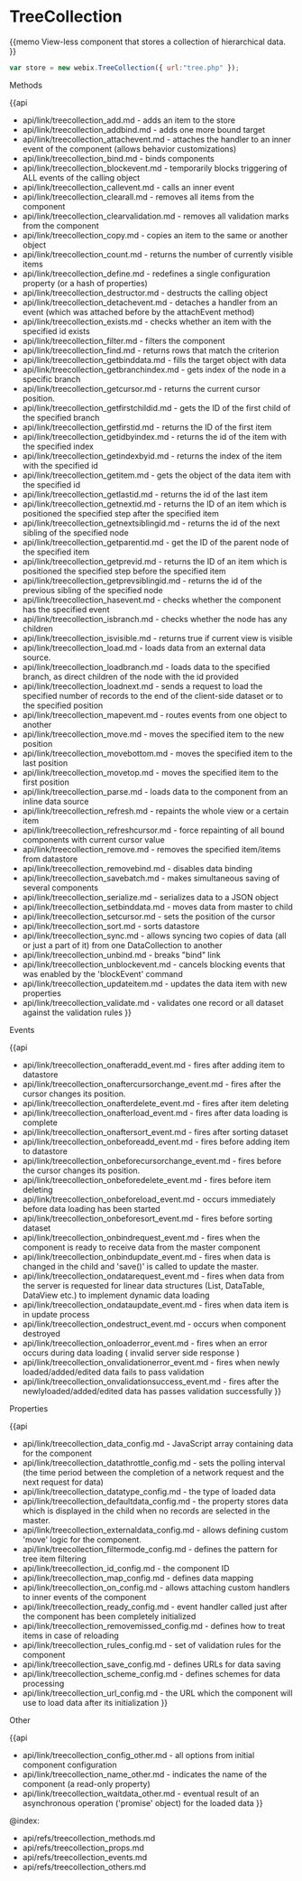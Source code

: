 TreeCollection 
=============

{{memo View-less component that stores a collection of hierarchical data. }}

~~~js
var store = new webix.TreeCollection({ url:"tree.php" });
~~~



<div class='h2'>Methods</div>

{{api
- api/link/treecollection_add.md - adds an item to the store
- api/link/treecollection_addbind.md - adds one more bound target
- api/link/treecollection_attachevent.md - attaches the handler to an inner event of the component (allows behavior customizations)
- api/link/treecollection_bind.md - binds components
- api/link/treecollection_blockevent.md - temporarily blocks triggering of ALL events of the calling object
- api/link/treecollection_callevent.md - calls an inner event
- api/link/treecollection_clearall.md - removes all items from the component
- api/link/treecollection_clearvalidation.md - removes all validation marks from the component
- api/link/treecollection_copy.md - copies an item to the same or another object
- api/link/treecollection_count.md - returns the number of currently visible items
- api/link/treecollection_define.md - redefines a single configuration property (or a hash of properties)
- api/link/treecollection_destructor.md - destructs the calling object
- api/link/treecollection_detachevent.md - detaches a handler from an event (which was attached before by the attachEvent method)
- api/link/treecollection_exists.md - checks whether an item with the specified id exists
- api/link/treecollection_filter.md - filters the component
- api/link/treecollection_find.md - returns rows that match the criterion
- api/link/treecollection_getbinddata.md - fills the target object with data
- api/link/treecollection_getbranchindex.md - gets index of the node in a specific branch
- api/link/treecollection_getcursor.md - returns the current cursor position.
- api/link/treecollection_getfirstchildid.md - gets the ID of the first child of the specified branch
- api/link/treecollection_getfirstid.md - returns the ID of the first item
- api/link/treecollection_getidbyindex.md - returns the id of the item with the specified index
- api/link/treecollection_getindexbyid.md - returns the index of the item with the specified id
- api/link/treecollection_getitem.md - gets the object of the data item with the specified id
- api/link/treecollection_getlastid.md - returns the id of the last item
- api/link/treecollection_getnextid.md - returns the ID of an item which is positioned the specified step after the specified item
- api/link/treecollection_getnextsiblingid.md - returns the id of the next sibling of the specified node
- api/link/treecollection_getparentid.md - get the ID of the parent node of the specified item
- api/link/treecollection_getprevid.md - returns the ID of an item which is positioned the specified step before the specified item
- api/link/treecollection_getprevsiblingid.md - returns the id of the previous sibling of the specified node
- api/link/treecollection_hasevent.md - checks whether the component has the specified event
- api/link/treecollection_isbranch.md - checks whether the node has any children
- api/link/treecollection_isvisible.md - returns true if current view is visible
- api/link/treecollection_load.md - loads data from an external data source.
- api/link/treecollection_loadbranch.md - loads data to the specified branch, as direct children of the node with the id provided
- api/link/treecollection_loadnext.md - sends a request to load the specified number of records to the end of the client-side dataset or to the specified position
- api/link/treecollection_mapevent.md - routes events from one object to another
- api/link/treecollection_move.md - moves the specified item to the new position
- api/link/treecollection_movebottom.md - moves the specified item to the last position
- api/link/treecollection_movetop.md - moves the specified item to the first position
- api/link/treecollection_parse.md - loads data to the component from an inline data source
- api/link/treecollection_refresh.md - repaints the whole view or a certain item
- api/link/treecollection_refreshcursor.md - force repainting of all bound components with current cursor value
- api/link/treecollection_remove.md - removes the specified item/items from datastore
- api/link/treecollection_removebind.md - disables data binding
- api/link/treecollection_savebatch.md - makes simultaneous saving of several components
- api/link/treecollection_serialize.md - serializes data to a JSON object
- api/link/treecollection_setbinddata.md - moves data from master to child
- api/link/treecollection_setcursor.md - sets the position of the cursor
- api/link/treecollection_sort.md - sorts datastore
- api/link/treecollection_sync.md - allows syncing two copies of data (all or just a part of it) from one DataCollection to another
- api/link/treecollection_unbind.md - breaks "bind" link
- api/link/treecollection_unblockevent.md - cancels blocking events that was enabled by the 'blockEvent' command
- api/link/treecollection_updateitem.md - updates the data item with new properties
- api/link/treecollection_validate.md - validates one record or all dataset against the validation rules
}}


<div class='h2'>Events</div>


{{api
- api/link/treecollection_onafteradd_event.md - fires after adding item to datastore
- api/link/treecollection_onaftercursorchange_event.md - fires after the cursor changes its position.
- api/link/treecollection_onafterdelete_event.md - fires after item deleting
- api/link/treecollection_onafterload_event.md - fires after data loading is complete
- api/link/treecollection_onaftersort_event.md - fires after sorting dataset
- api/link/treecollection_onbeforeadd_event.md - fires before adding item to datastore
- api/link/treecollection_onbeforecursorchange_event.md - fires before the cursor changes its position.
- api/link/treecollection_onbeforedelete_event.md - fires before item deleting
- api/link/treecollection_onbeforeload_event.md - occurs immediately before data loading has been started
- api/link/treecollection_onbeforesort_event.md - fires before sorting dataset
- api/link/treecollection_onbindrequest_event.md - fires when the component is ready to receive data from the master component
- api/link/treecollection_onbindupdate_event.md - fires when data is changed in the child and 'save()' is called to update the master.
- api/link/treecollection_ondatarequest_event.md - fires when data from the server is requested for linear data structures (List, DataTable, DataView etc.) to implement dynamic data loading
- api/link/treecollection_ondataupdate_event.md - fires when data item is in update process
- api/link/treecollection_ondestruct_event.md - occurs when component destroyed
- api/link/treecollection_onloaderror_event.md - fires when an error occurs during data loading ( invalid server side response )
- api/link/treecollection_onvalidationerror_event.md - fires when newly loaded/added/edited data fails to pass validation
- api/link/treecollection_onvalidationsuccess_event.md - fires after the newlyloaded/added/edited data has passes validation successfully
}}


<div class='h2'>Properties</div>

{{api
- api/link/treecollection_data_config.md - JavaScript array containing data for the component
- api/link/treecollection_datathrottle_config.md - sets the polling interval (the time period between the completion of a network request and the next request for data)
- api/link/treecollection_datatype_config.md - the type of loaded data
- api/link/treecollection_defaultdata_config.md - the property stores data which is displayed in the child when no records are selected in the  master.
- api/link/treecollection_externaldata_config.md - allows defining custom 'move' logic for the component.
- api/link/treecollection_filtermode_config.md - defines the pattern for tree item filtering
- api/link/treecollection_id_config.md - the component ID
- api/link/treecollection_map_config.md - defines data mapping
- api/link/treecollection_on_config.md - allows attaching custom handlers to inner events of the component
- api/link/treecollection_ready_config.md - event handler called just after the component has been completely initialized
- api/link/treecollection_removemissed_config.md - defines how to treat items in case of reloading
- api/link/treecollection_rules_config.md - set of validation rules for the component
- api/link/treecollection_save_config.md - defines URLs for data saving
- api/link/treecollection_scheme_config.md - defines schemes for data processing
- api/link/treecollection_url_config.md - the URL which the component will use to load data after its initialization
}}





<div class='h2'>Other</div>


{{api
- api/link/treecollection_config_other.md - all options from initial component configuration
- api/link/treecollection_name_other.md - indicates the name of the component (a read-only property)
- api/link/treecollection_waitdata_other.md - eventual result of an asynchronous operation ('promise' object) for the loaded data
}}


@index:
- api/refs/treecollection_methods.md
- api/refs/treecollection_props.md
- api/refs/treecollection_events.md
- api/refs/treecollection_others.md

